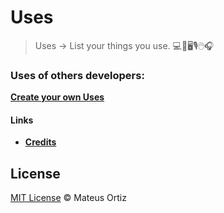 # Uses

> Uses → List your things you use. 💻📲🖥🎙🖱🎧

### Uses of others developers:




[**Create your own Uses**](https://github.com/mateusortiz/uses/blob/master/create-your-uses.md)

#### Links
* **[Credits](https://github.com/mateusortiz/uses/blob/master/credits.md)**

## License

[MIT License](http://mateusortiz.mit-license.org) ©️ Mateus Ortiz

